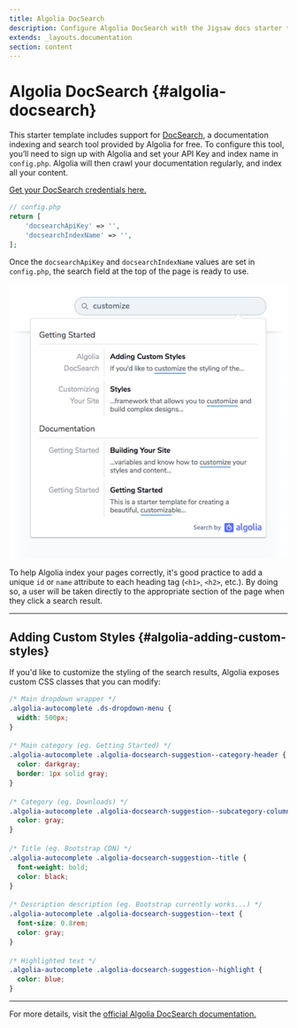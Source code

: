 ```yaml
---
title: Algolia DocSearch
description: Configure Algolia DocSearch with the Jigsaw docs starter template
extends: _layouts.documentation
section: content
---
```


# Algolia DocSearch {#algolia-docsearch}

This starter template includes support for [DocSearch](https://community.algolia.com/docsearch/), a documentation indexing and search tool provided by Algolia for free. To configure this tool, you’ll need to sign up with Algolia and set your API Key and index name in `config.php`. Algolia will then crawl your documentation regularly, and index all your content.

[Get your DocSearch credentials here.](https://community.algolia.com/docsearch/#join-docsearch-program)

```php
// config.php
return [
    'docsearchApiKey' => '',
    'docsearchIndexName' => '',
];
```

Once the `docsearchApiKey` and `docsearchIndexName` values are set in `config.php`, the search field at the top of the page is ready to use.

<img class="block m-auto" src="/assets/img/docsearch.png" alt="Screenshot of search results" />

To help Algolia index your pages correctly, it's good practice to add a unique `id` or `name` attribute to each heading tag (`<h1>`, `<h2>`, etc.). By doing so, a user will be taken directly to the appropriate section of the page when they click a search result.

---

## Adding Custom Styles {#algolia-adding-custom-styles}

If you'd like to customize the styling of the search results, Algolia exposes custom CSS classes that you can modify:

```css
/* Main dropdown wrapper */
.algolia-autocomplete .ds-dropdown-menu {
  width: 500px;
}

/* Main category (eg. Getting Started) */
.algolia-autocomplete .algolia-docsearch-suggestion--category-header {
  color: darkgray;
  border: 1px solid gray;
}

/* Category (eg. Downloads) */
.algolia-autocomplete .algolia-docsearch-suggestion--subcategory-column {
  color: gray;
}

/* Title (eg. Bootstrap CDN) */
.algolia-autocomplete .algolia-docsearch-suggestion--title {
  font-weight: bold;
  color: black;
}

/* Description description (eg. Bootstrap currently works...) */
.algolia-autocomplete .algolia-docsearch-suggestion--text {
  font-size: 0.8rem;
  color: gray;
}

/* Highlighted text */
.algolia-autocomplete .algolia-docsearch-suggestion--highlight {
  color: blue;
}
```

---

For more details, visit the [official Algolia DocSearch documentation.](https://community.algolia.com/docsearch/what-is-docsearch.html)
